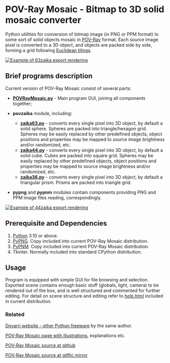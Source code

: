 # POV-Ray Mosaic - Bitmap to 3D solid mosaic converter

Python utilities for conversion of bitmap image (in PNG or PPM format) to some sort of solid objects mosaic in [POV-Ray](https://www.povray.org/) format. Each source image pixel is converted to a 3D object, and objects are packed side by side, forming a grid following [Euclidean tilings](https://en.wikipedia.org/wiki/List_of_regular_polytopes#Euclidean_tilings).

[![Example of 63zaika export rendering](https://dnyarri.github.io/3z/301.png "Example of 6/3 POV-Ray Mosaic export rendering")](https://dnyarri.github.io/pov3zaika.html)

## Brief programs description

Current version of POV-Ray Mosaic consist of several parts:

- [**POVRayMosaic.py**](https://github.com/Dnyarri/POVmosaic/blob/main/POVRayMosaic.py) - Main program GUI, joining all components together;

- **povzaika** module, including:

  - [**zaika63.py**](https://github.com/Dnyarri/POVmosaic/blob/main/export/zaika63.py) - converts every single pixel into 3D object, by default a solid sphere. Spheres are packed into triangle/hexagon grid. Spheres may be easily replaced by other predefined objects, object positions and properties may be mapped to source image brightness and/or randomized, etc.
  - [**zaika44.py**](https://github.com/Dnyarri/POVmosaic/blob/main/export/zaika44.py) - converts every single pixel into 3D object, by default a solid cube. Cubes are packed into square grid. Spheres may be easily replaced by other predefined objects, object positions and properties may be mapped to source image brightness and/or randomized, etc.
  - [**zaika36.py**](https://github.com/Dnyarri/POVmosaic/blob/main/export/zaika36.py) - converts every single pixel into 3D object, by default a triangular prism. Prisms are packed into triangle grid.

- **pypng** and **pypnm** modules contain components providing PNG and PPM image files reading, correspondingly.

[![Example of 44zaika export rendering](https://dnyarri.github.io/4z/406.png "Example of 4/4 POV-Ray Mosaic export rendering")](https://dnyarri.github.io/pov4zaika.html)

## Prerequisite and Dependencies

1. [Python](https://www.python.org/) 3.10 or above.
2. [PyPNG](https://gitlab.com/drj11/pypng). Copy included into current POV-Ray Mosaic distribution.
3. [PyPNM](https://pypi.org/project/PyPNM/). Copy included into current POV-Ray Mosaic distribution.
4. Tkinter. Normally included into standard CPython distribution.

## Usage

Program is equipped with simple GUI for file browsing and selection. Exported scene contains enough basic stuff (globals, light, camera) to be rendered out of the box, and is well structured and commented for further editing. For detail on scene structure and editing refer to [*help.html*](https://github.com/Dnyarri/POVmosaic/blob/main/help.html) included in current distribution.

### Related

[Dnyarri website - other Python freeware](https://dnyarri.github.io) by the same author.

[POV‑Ray Mosaic page with illustrations](https://dnyarri.github.io/povzaika.html), explanations etc.

[POV‑Ray Mosaic source at github](https://github.com/Dnyarri/POVmosaic)

[POV‑Ray Mosaic source at gitflic mirror](https://gitflic.ru/project/dnyarri/povmosaic)
